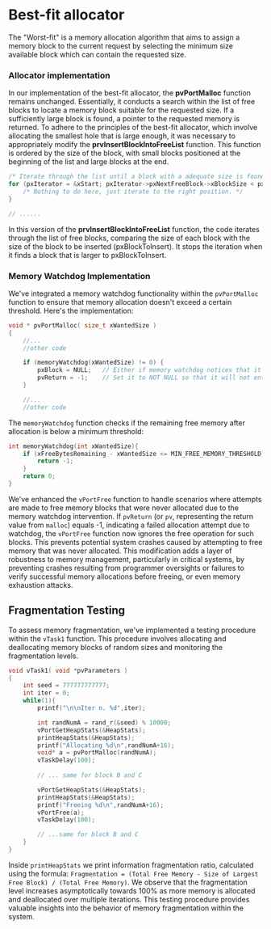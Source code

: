 # Best-fit allocator
The "Worst-fit" is a memory allocation algorithm that aims to assign a memory block to the current request by selecting the minimum size available block which can contain the requested size.

### Allocator implementation

In our implementation of the best-fit allocator, the **pvPortMalloc** function remains unchanged. Essentially, it conducts a search within the list of free blocks to locate a memory block suitable for the requested size. If a sufficiently large block is found, a pointer to the requested memory is returned. To adhere to the principles of the best-fit allocator, which involve allocating the smallest hole that is large enough, it was necessary to appropriately modify the **prvInsertBlockIntoFreeList** function. This function is ordered by the size of the block, with small blocks positioned at the beginning of the list and large blocks at the end.

```c
/* Iterate through the list until a block with a adequate size is found or the end is reached */
for (pxIterator = &xStart; pxIterator->pxNextFreeBlock->xBlockSize < pxBlockToInsert->xBlockSize && pxIterator->pxNextFreeBlock != pxEnd; pxIterator = pxIterator->pxNextFreeBlock) {
    /* Nothing to do here, just iterate to the right position. */
}

// ......

 ```


In this version of the **prvInsertBlockIntoFreeList** function, the code iterates through the list of free blocks, comparing the size of each block with the size of the block to be inserted (pxBlockToInsert). It stops the iteration when it finds a block that is larger to pxBlockToInsert. 


### Memory Watchdog Implementation
We've integrated a memory watchdog functionality within the `pvPortMalloc` function to ensure that memory allocation doesn't exceed a certain threshold. Here's the implementation:

```c
void * pvPortMalloc( size_t xWantedSize )
{
    //...
    //other code

    if (memoryWatchdog(xWantedSize) != 0) {
        pxBlock = NULL;   // Either if memory watchdog notices that it will exceed the threshold or if the largest block can't contain it: I can't allocate so I set to NULL to not enter the if but instead enter in else
        pvReturn = -1;    // Set it to NOT NULL so that it will not enter in malloc failed hook so does not crash the whole system
    }

    //...
    //other code
```

The `memoryWatchdog` function checks if the remaining free memory after allocation is below a minimum threshold:

```c
int memoryWatchdog(int xWantedSize){
    if (xFreeBytesRemaining - xWantedSize <= MIN_FREE_MEMORY_THRESHOLD) {
        return -1;
    }
    return 0;
}
```

We've enhanced the `vPortFree` function to handle scenarios where attempts are made to free memory blocks that were never allocated due to the memory watchdog intervention.
If `pvReturn` (or `pv`, representing the return value from `malloc`) equals -1, indicating a failed allocation attempt due to watchdog, the `vPortFree` function now ignores the free operation for such blocks. This prevents potential system crashes caused by attempting to free memory that was never allocated.
This modification adds a layer of robustness to memory management, particularly in critical systems, by preventing crashes resulting from programmer oversights or failures to verify successful memory allocations before freeing, or even memory exhaustion attacks.

## Fragmentation Testing

To assess memory fragmentation, we've implemented a testing procedure within the `vTask1` function. This procedure involves allocating and deallocating memory blocks of random sizes and monitoring the fragmentation levels.

```c
void vTask1( void *pvParameters )
{
    int seed = 777777777777;
	int iter = 0;
	while(1){
		printf("\n\nIter n. %d",iter);

		int randNumA = rand_r(&seed) % 10000;
		vPortGetHeapStats(&HeapStats);
		printHeapStats(&HeapStats);
		printf("Allocating %d\n",randNumA+16);
		void* a = pvPortMalloc(randNumA);
		vTaskDelay(100);
        
        // ... same for block B and C

        vPortGetHeapStats(&HeapStats);
		printHeapStats(&HeapStats);
		printf("Freeing %d\n",randNumA+16);
		vPortFree(a);
		vTaskDelay(100);

        // ...same for block B and C
    }
}
```

Inside `printHeapStats` we print information fragmentation ratio, calculated using the formula:
`Fragmentation = (Total Free Memory - Size of Largest Free Block) / (Total Free Memory)`.
We observe that the fragmentation level increases asymptotically towards 100% as more memory is allocated and deallocated over multiple iterations. This testing procedure provides valuable insights into the behavior of memory fragmentation within the system.